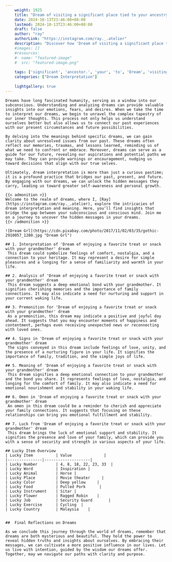 ```yaml
---
    weight: 1925
    title: "Dream of visiting a significant place tied to your ancestry with an ancestor."  # Assuming 'title' column exists
    date: 2024-10-13T23:46:00+08:00
    lastmod: 2024-10-13T23:46:00+08:00
    draft: false
    author: "ray"
    authorLink: "https://instagram.com/ray._.atelier"
    description: "Discover how 'Dream of visiting a significant place tied to your ancestry with an ancestor.' can interpret your future and uncover its significant meanings in your life."
    #images: []
    #resources:
    #- name: "featured-image"
    #  src: "featured-image.png"
    
    tags: ['significant', 'ancestor.', 'your', 'to', 'Dream', 'visiting', 'a', 'ancestry', 'an', 'place', 'of', 'tied', 'with']
    categories: ["Dream Interpretation"]
    
    lightgallery: true
---
```

    
    Dreams have long fascinated humanity, serving as a window into our subconscious. Understanding and analyzing dreams can provide valuable insights into our emotions, fears, and desires. When we take the time to interpret our dreams, we begin to unravel the complex tapestry of our inner thoughts. This process not only helps us understand ourselves better but also allows us to connect our past experiences with our present circumstances and future possibilities.
    
    By delving into the meanings behind specific dreams, we can gain clarity about unresolved issues from our past. These dreams often reflect our memories, traumas, and lessons learned, reminding us of what we need to confront or embrace. Moreover, dreams can serve as a guide for our future, revealing our aspirations and potential paths we may take. They can provide warnings or encouragement, nudging us toward decisions that align with our true selves.
    
    Ultimately, dream interpretation is more than just a curious pastime; it is a profound practice that bridges our past, present, and future. By engaging with our dreams, we can unlock the hidden messages they carry, leading us toward greater self-awareness and personal growth.
    
    {{< admonition >}}
    Welcome to the realm of dreams, where I, [Ray](https://instagram.com/ray._.atelier), explore the intricacies of dream interpretation and meaning. Here, you’ll find insights that bridge the gap between your subconscious and conscious mind. Join me on a journey to uncover the hidden messages in your dreams.
    {{< /admonition >}}
    
    ![Dream Grl](https://cdn.pixabay.com/photo/2017/11/02/03/35/gothic-2910057_1280.jpg "Dream Grl")
    
    ## 1. Interpretation of 'Dream of enjoying a favorite treat or snack with your grandmother' dream
     This dream could symbolize feelings of comfort, nostalgia, and a connection to your heritage. It may represent a desire for simple pleasures and a longing for a sense of familiarity and warmth in your life.
    
    ## 2. Analysis of 'Dream of enjoying a favorite treat or snack with your grandmother' dream
     This dream suggests a deep emotional bond with your grandmother. It signifies cherishing memories and the importance of family connections. It may also indicate a need for nurturing and support in your current waking life.
    
    ## 3. Premonition for 'Dream of enjoying a favorite treat or snack with your grandmother' dream
     As a premonition, this dream may indicate a positive and joyful day ahead. It suggests that you may encounter moments of happiness and contentment, perhaps even receiving unexpected news or reconnecting with loved ones.
    
    ## 4. Signs in 'Dream of enjoying a favorite treat or snack with your grandmother' dream
     The signs conveyed in this dream include feelings of love, unity, and the presence of a nurturing figure in your life. It signifies the importance of family, tradition, and the simple joys of life.
    
    ## 5. Meaning of 'Dream of enjoying a favorite treat or snack with your grandmother' dream
     This dream signifies a deep emotional connection to your grandmother and the bond you share. It represents feelings of love, nostalgia, and longing for the comfort of family. It may also indicate a need for emotional nourishment and stability in your waking life.
    
    ## 6. Omen in 'Dream of enjoying a favorite treat or snack with your grandmother' dream
     An omen in this dream could be a reminder to cherish and appreciate your family connections. It suggests that focusing on these relationships can bring you emotional fulfillment and stability.
    
    ## 7. Luck from 'Dream of enjoying a favorite treat or snack with your grandmother' dream
     This dream brings the luck of emotional support and stability. It signifies the presence and love of your family, which can provide you with a sense of security and strength in various aspects of your life.
    
    ## Lucky Item Overview
    | Lucky Item          | Value              |
    |---------------|--------------------|
    | Lucky Number        | 4, 8, 18, 22, 23, 33  |
    | Lucky Word          | Inspiration |
    | Lucky Animal        | Horse |
    | Lucky Place         | Movie theater     |
    | Lucky Color         | Deep yellow     |
    | Lucky Food          | Pulled Pork      |
    | Lucky Instrument    | Sitar |
    | Lucky Flower        | Ragged Robin    |
    | Lucky Job           | Security Guard       |
    | Lucky Exercise      | Cycling  |
    | Lucky Country       | Malaysia    |
    
    
    ##  Final Reflections on Dreams
    
    As we conclude this journey through the world of dreams, remember that dreams are both mysterious and beautiful. They hold the power to reveal hidden truths and insights about ourselves. By embracing their messages, we can cultivate a more positive influence in our lives. Let us live with intention, guided by the wisdom our dreams offer. Together, may we navigate our paths with clarity and purpose.
    